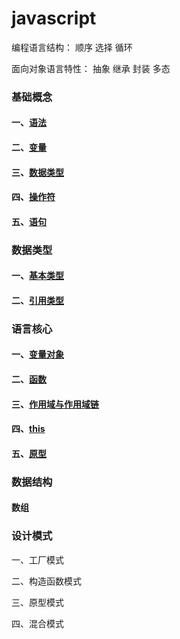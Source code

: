 # javascript

编程语言结构：
顺序
选择
循环

面向对象语言特性：
抽象
继承
封装
多态


### 基础概念

#### 一、[语法](https://github.com/wy-ang/javascript/blob/master/%E8%AF%AD%E6%B3%95.md)

#### 二、[变量](https://github.com/wy-ang/javascript/blob/master/%E5%8F%98%E9%87%8F.md)

#### 三、[数据类型](https://github.com/wy-ang/javascript/blob/master/%E6%95%B0%E6%8D%AE%E7%B1%BB%E5%9E%8B.md)

#### 四、[操作符](https://github.com/wy-ang/javascript/blob/master/操作符.md)

#### 五、[语句]()

### 数据类型

#### 一、[基本类型]()

#### 二、[引用类型]()

### 语言核心

#### 一、[变量对象]()

#### 二、[函数]()

#### 三、[作用域与作用域链]()

#### 四、[this]()

#### 五、[原型]()

### 数据结构

#### 数组

### 设计模式

一、工厂模式

二、构造函数模式

三、原型模式

四、混合模式